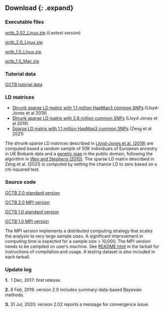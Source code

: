 
## Download {: .expand}
### Executable files
[gctb\_2.02\_Linux.zip](download/gctb_2.02_Linux.zip) (*Lastest version*)

[gctb\_2.0\_Linux.zip](download/gctb_2.0_Linux.zip)

[gctb\_1.0\_Linux.zip](download/gctb_1.0_Linux.zip)

[gctb\_1.0\_Mac.zip](download/gctb_1.0_Mac.zip)

### Tutorial data
[GCTB tutorial data](download/gctb_2.0_tutorial.zip)

### LD matrices
* [Shrunk sparse LD matrix with 1.1 million HapMap3 common SNPs](https://zenodo.org/record/3350914#.XyFfnC17G8o) (Lloyd-Jones et al 2019)
* [Shrunk sparse LD matrix with 2.8 million common SNPs](https://zenodo.org/record/3375373#.XyFgOS17G8o) (Lloyd-Jones et al 2019)
* [Sparse LD matrix with 1.1 million HapMap3 common SNPs](https://plot.cnsgenomics.com/data/share/JianZ_2021_nc/ukbEURu_imp_v3_HM3_n50k.chisq10.zip) (Zeng et al 2021)

The shrunk sparse LD matrices described in [Lloyd-Jones et al. (2019)](https://www.nature.com/articles/s41467-019-12653-0) are computed based a random sample of 50K individuals of European ancestry in UK Biobank data and a [genetic map](https://github.com/joepickrell/1000-genomes-genetic-maps) in the public domain, following the algorithm in [Wen and Stephens (2010)](https://projecteuclid.org/euclid.aoas/1287409368). The sparse LD matrix described in Zeng et al. (2021) is computed by setting the chance LD to zero based on a chi-squared test.

### Source code
[GCTB 2.0 standard version](download/gctb_2.0_scr.zip)

[GCTB 2.0 MPI version](download/gctb_2.0_mpi_scr.zip)

[GCTB 1.0 standard version](download/gctb_1.0_scr.zip)

[GCTB 1.0 MPI version](download/gctb_1.0_mpi_scr.zip)

The MPI version implements a distributed computing strategy that scales the analysis to very large sample sizes. A significant improvement in computing time is expected for a sample size > 10,000. The MPI version needs to be compiled on user’s machine. See [README.html](download/README.html) in the tarball for instructions of compilation and usage. A testing dataset is also included in each tarball.


### Update log 

**1.**  1 Dec, 2017: first release.

**2.**  8 Feb, 2019: version 2.0 includes summary-data-based Bayesian methods.

**3.** 31 Jul, 2020: version 2.02 reports a message for convergence issue.
